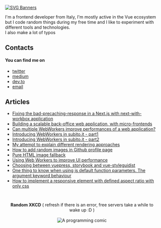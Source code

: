 [![SVG Banners](https://svg-banners.vercel.app/api?type=glitch&text1=Hi%2C%20I'm%20Alberto&width=1800&height=300)](https://github.com/Akshay090/svg-banners)

<p>
  I'm a frontend developer from Italy, I'm mostly active in the Vue ecosystem but I code random things during my free time and I like to experiment with different tools and technologies.<br />
  I also make a lot of typos
</p>

<h2>Contacts</h2>
<h4>You can find me on</h4>
  <ul>
    <li><a href="https://twitter.com/albertodeago88">twitter</a></li>
    <li><a href="https://medium.com/@alberto.deagostini">medium</a></li>
    <li><a href="https://dev.to/albertodeago88">dev.to</a></li>
    <li><a href="mailto:albertodeagostini.dev@gmail.com">email</a></li>
  </ul>
  
<h2 align="">Articles</h2>
<ul>
  <li>
    <a href="https://javascript.plainenglish.io/fixing-the-bad-precaching-response-in-next-js-5fc315931535" align="center">
      Fixing the bad-precaching-response in a Next.js with next-with-workbox application
    </a>
  </li>
  <li>
    <a href="https://medium.com/adevinta-tech-blog/building-a-scalable-back-office-web-application-c6e73f4cfd13" align="center">
      Building a scalable back-office web application, with micro-frontends
    </a>
  </li>
  <li>
    <a href="https://javascript.plainenglish.io/can-multiple-web-workers-boost-the-speed-of-your-web-application-cbcd4d72668d" align="center">
      Can multiple WebWorkers improve performances of a web application?
    </a>
  </li>
  <li>
    <a href="https://medium.com/adevinta-tech-blog/introducing-web-workers-to-improve-subito-it-performance-part-1-baac8ee5b09e" align="center">
      Introducing WebWorkers in subito.it - part1
    </a>
  </li>
  <li>
    <a href="https://medium.com/adevinta-tech-blog/introducing-web-workers-to-improve-subito-it-performance-part-2-92bcfed8a62" align="center">
      Introducing WebWorkers in subito.it - part2
    </a>
  </li>
  <li>
    <a href="https://medium.com/@albertodeagostini.dev/96ea0a1c8453" align="center">
      My attempt to explain different rendering approaches
    </a>
  </li>
  <li>
    <a href="https://medium.com/@albertodeagostini.dev/74aedf268464" align="center">
      How to add random images in Github profile page
    </a>
  </li>
  <li>
    <a href="https://dev.to/albertodeago88/html-only-image-fallback-19im" align="center">
      Pure HTML image fallback
    </a>
  </li>
  <li>
    <a href="https://medium.com/thron-tech/web-workers-to-improve-ui-performance-a409a0714d92" align="center">
      Using Web Workers to improve UI performance
    </a>
  </li>
  <li>
    <a href="https://medium.com/thron-tech/choosing-between-vuepress-storybook-and-vuestyleguidist-102ef7fa6382" align="center">
      Choosing between vuepress, storybook and vue-styleguidist
    </a>
  </li>
  <li>
    <a href="https://dev.to/albertodeago88/1-thing-to-know-when-using-js-default-function-parameters-arguments-keyword-behaviour-344h" align="center">
      One thing to know when using js default function parameters. The argument keyword behaviour
    </a>
  </li>
  <li>
    <a href="https://dev.to/albertodeago88/how-to-implement-only-css-responsive-elements-with-a-certain-aspect-ratio-hpn" align="center">
      How to implement a responsive element with defined aspect ratio with only css
    </a>
  </li>
</ul>

<br />
<p align="center"> 
  <b>Random XKCD</b> ( refresh if there is an error, free servers take a while to wake up :D )<br /><br />
  <img src="https://random-xkcd-url.glitch.me/random-xkcd" alt="A programming comic" />
  <!--<object data="https://raw.githubusercontent.com/albertodeago/albertodeago/43bb68029291dc29c4be4cda4b12e5e57994b75f/xkcd-wish.png" type="image/png">
    <img src="https://random-xkcd-url.glitch.me/random-xkcd" alt="A programming comic" />
  </object>-->
</p>
